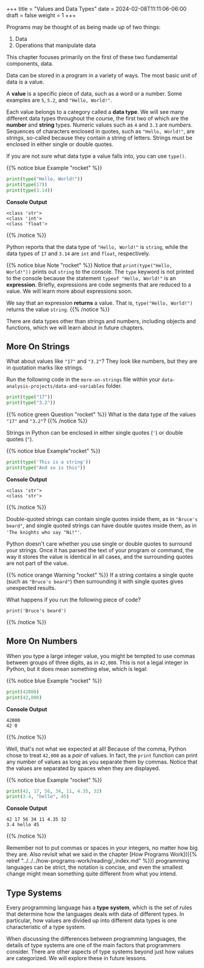 +++
title = "Values and Data Types"
date = 2024-02-08T11:11:06-06:00
draft = false
weight = 1
+++

Programs may be thought of as being made up of two things:

1. Data
2. Operations that manipulate data

This chapter focuses primarily on the first of these two fundamental components, data. 

Data can be stored in a program in a variety of ways. The most basic unit of data is a value.

A **value** is a specific piece of data, such as a word or a number. Some examples are `5`, `5.2`, and `"Hello, World!"`.

Each value belongs to a category called a **data type**. We will see many
different data types throughout the course, the first two of which are the
**number** and **string** types. Numeric values such as `4` and `3.3` are
*numbers*. Sequences of characters enclosed in quotes, such as
`"Hello, World!"`, are *strings*, so-called because they contain a string of
letters. Strings must be enclosed in either single or double quotes. 

If you are not sure what data type a value falls into, you can use `type()`.

{{% notice blue Example "rocket" %}}
```python
print(type("Hello, World!"))
print(type(17))
print(type(3.14))
```

**Console Output**

```console
<class 'str'>
<class 'int'>
<class 'float'>
```
{{% /notice %}}

Python reports that the data type of `"Hello, World!"` is `string`, while the data types of `17` and `3.14` are `int` and `float`, respectively.

{{% notice blue Note "rocket" %}}
Notice that `print(type("Hello, World!"))` prints out `string` to the console.
The `type` keyword is not printed to the console because the statement `typeof "Hello, World!"` is an **expression**.
Briefly, expressions are code segments that are reduced to a value. We will learn more about expressions soon.

We say that an expression **returns** a value. That is, `type("Hello, World!")` returns the value `string`.
{{% /notice %}}
   
There are data types other than strings and numbers, including objects and functions, which we will learn about in future chapters.

## More On Strings

What about values like `"17"` and `"3.2"`? They look like numbers, but they are in quotation marks like strings.

Run the following code in the `more-on-strings` file within your `data-analysis-projects/data-and-variables` folder.

```python
print(type("17"))
print(type("3.2"))
```

{{% notice green Question "rocket" %}}
What is the data type of the values `"17"` and `"3.2"`?
{{% /notice %}}

Strings in Python can be enclosed in either single quotes (`'`) or double
quotes (`"`).

{{% notice blue Example"rocket" %}}
```python
print(type('This is a string'))
print(type("And so is this"))
```

**Console Output**

```console
<class 'str'>
<class 'str'>
```
{{% /notice %}}

Double-quoted strings can contain single quotes inside them, as in `"Bruce's beard"`, and single quoted strings can have double quotes inside them, as in `'The knights who say "Ni!"'`.

Python doesn't care whether you use single or double quotes to surround your strings. Once it has parsed the text of your program or command, the way it stores the value is identical in all cases, and the surrounding quotes are not part of the value.

{{% notice orange Warning "rocket" %}}
If a string contains a single quote (such as `"Bruce's beard"`) then surrounding it with single quotes gives unexpected results. 

What happens if you run the following piece of code? 
   
```console
print('Bruce's beard')
```
{{% /notice %}}

## More On Numbers

When you type a large integer value, you might be tempted to use commas between groups of three digits, as in `42,000`.
This is not a legal integer in Python, but it does mean something else, which is legal:

{{% notice blue Example "rocket" %}}
```python
print(42000)
print(42,000)
```

**Console Output**

```console
42000
42 0
```
{{% /notice %}}

Well, that's not what we expected at all! Because of the comma, Python chose to treat `42,000` as a *pair* of values.
In fact, the `print` function can print any number of values as long as you separate them by commas.
Notice that the values are separated by spaces when they are displayed.

{{% notice blue Example "rocket" %}}
```python
print(42, 17, 56, 34, 11, 4.35, 32)
print(3.4, "hello", 45)
```

**Console Output**

```console
42 17 56 34 11 4.35 32
3.4 hello 45
```
{{% /notice %}}

Remember not to put commas or spaces in your integers, no matter how big they are.
Also revisit what we said in the chapter [How Programs Work]({{% relref "../../../how-programs-work/reading/_index.md" %}}) programming languages can be strict, the notation is concise, and even the smallest change might mean something quite different from what you intend.

## Type Systems

Every programming language has a **type system**, which is the set of rules that determine how the languages deals with data of different types. In particular, how values are divided up into different data types is one characteristic of a type system.

When discussing the differences between programming languages, the details of type systems are one of the main factors that programmers consider. There are other aspects of type systems beyond just how values are categorized. We will explore these in future lessons.

<!-- ## Check Your Understanding

{{% notice green Question "rocket" %}}
Which of these is *not* a data type in Python?

1. integer
1. string
1. letter
1. object
{{% /notice %}} -->
